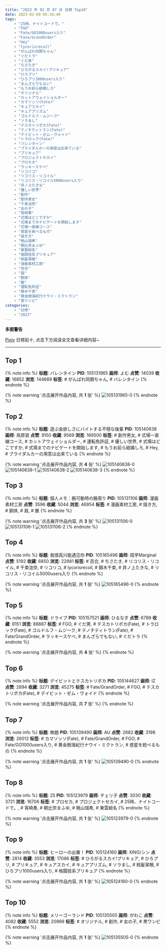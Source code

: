 ```yaml
---
title: "2023 年 02 月 07 日 日榜 Top10"
date: 2023-02-09 05:16:40
tags:
    - "25時、ナイトコードで。"
    - "FGO"
    - "Fate/GO1000users入り"
    - "Fate/GrandOrder"
    - "Hey"
    - "lycorisrecoil"
    - "がんばれ同期ちゃん"
    - "ぐだトラ"
    - "ぐだ男"
    - "ちさたき"
    - "ひろがるスカイ!プリキュア"
    - "ひろプリ"
    - "ひろプリ1000users入り"
    - "まんざらでもない"
    - "もうお前ら結婚しろ"
    - "オリジナル"
    - "カットアウェイショルダー"
    - "カマソッソ(Fate)"
    - "キュアスカイ"
    - "キュアプリズム"
    - "ゴルドルフ・ムジーク"
    - "ソラまし"
    - "テスカトリポカ(Fate)"
    - "テノチティトラン(Fate)"
    - "デイビット・ゼム・ヴォイド"
    - "トラロック(Fate)"
    - "バレンタイン"
    - "ブライダルカーの用意は出来ている"
    - "プリキュア"
    - "プロジェクトセカイ"
    - "プロセカ"
    - "ラッキースケベ"
    - "リコリコ"
    - "リコリス・リコイル"
    - "リコリス・リコイル5000users入り"
    - "井ノ上たきな"
    - "優しい世界"
    - "創作"
    - "創作男女"
    - "千束泷奈"
    - "女の子"
    - "宵崎奏"
    - "式場はどこですか"
    - "式場までのナビゲートを開始します"
    - "式場一直線コース"
    - "惑星を統べるもの"
    - "描き方"
    - "暁山瑞希"
    - "朝比奈まふゆ"
    - "東雲絵名"
    - "格闘技系プリキュア"
    - "桃髪翠眼"
    - "漫画素材工房"
    - "百合"
    - "肩"
    - "胴体"
    - "腋"
    - "運転免許証"
    - "錦木千束"
    - "黄金樹海紀行ナウイ・ミクトラン"
    - "黒ワンピ"
categories:
    - "日榜"
    - "2023"
---
```


<i class="fa fa-triangle-exclamation"></i>**多图警告**<i class="fa fa-triangle-exclamation"></i>

[Pixiv](https://www.pixiv.net/) 日榜前十, 点击下方阅读全文查看详细内容~

<!-- more -->

---

## Top 1

{% note info %}
**标题**: バレンタイン
**PID**: 105131965 **画师**: よむ
**点赞**: 14039 **收藏**: 16852 **浏览**: 144669
**标签**: # がんばれ同期ちゃん, # バレンタイン
{% endnote %}

{% note warning '点击展开作品内容, 共 **1** 张' %}
![105131965-0](https://i.pixiv.re/img-original/img/2023/02/06/08/10/36/105131965_p0.png)
{% endnote %}

## Top 2

{% note info %}
**标题**: 遊ぶ金欲しさにバイトする不穏な後輩
**PID**: 105140638 **画师**: 鳥原習
**点赞**: 9150 **收藏**: 9569 **浏览**: 169500
**标签**: # 創作男女, # 式場一直線コース, # カットアウェイショルダー, # 運転免許証, # 優しい世界, # 式場はどこですか, # 式場までのナビゲートを開始します, # もうお前ら結婚しろ, # Hey, # ブライダルカーの用意は出来ている
{% endnote %}

{% note warning '点击展开作品内容, 共 **4** 张' %}
![105140638-0](https://i.pixiv.re/img-original/img/2023/02/06/18/00/31/105140638_p0.jpg)
![105140638-1](https://i.pixiv.re/img-original/img/2023/02/06/18/00/31/105140638_p1.jpg)
![105140638-2](https://i.pixiv.re/img-original/img/2023/02/06/18/00/31/105140638_p2.jpg)
![105140638-3](https://i.pixiv.re/img-original/img/2023/02/06/18/00/31/105140638_p3.jpg)
{% endnote %}

## Top 3

{% note info %}
**标题**: 個人メモ：腕可動時の腋周り
**PID**: 105131106 **画师**: 漫画素材工房
**点赞**: 3596 **收藏**: 5044 **浏览**: 46954
**标签**: # 漫画素材工房, # 描き方, # 胴体, # 肩, # 腋
{% endnote %}

{% note warning '点击展开作品内容, 共 **3** 张' %}
![105131106-0](https://i.pixiv.re/img-original/img/2023/02/06/07/00/03/105131106_p0.jpg)
![105131106-1](https://i.pixiv.re/img-original/img/2023/02/06/07/00/03/105131106_p1.jpg)
![105131106-2](https://i.pixiv.re/img-original/img/2023/02/06/07/00/03/105131106_p2.jpg)
{% endnote %}

## Top 4

{% note info %}
**标题**: 我很高兴能遇见你
**PID**: 105165496 **画师**: 陌芋Marginal
**点赞**: 5192 **收藏**: 6850 **浏览**: 22981
**标签**: # 百合, # ちさたき, # リコリス・リコイル, # 千束泷奈, # リコリコ, # lycorisrecoil, # 錦木千束, # 井ノ上たきな, # リコリス・リコイル5000users入り
{% endnote %}

{% note warning '点击展开作品内容, 共 **1** 张' %}
![105165496-0](https://i.pixiv.re/img-original/img/2023/02/07/16/15/33/105165496_p0.jpg)
{% endnote %}

## Top 5

{% note info %}
**标题**: ドライブ
**PID**: 105157521 **画师**: ひるなぎ
**点赞**: 6789 **收藏**: 8151 **浏览**: 88887
**标签**: # FGO, # ぐだ男, # テスカトリポカ(Fate), # トラロック(Fate), # ゴルドルフ・ムジーク, # テノチティトラン(Fate), # Fate/GrandOrder, # ラッキースケベ, # まんざらでもない, # ぐだトラ
{% endnote %}

{% note warning '点击展开作品内容, 共 **4** 张' %}
{% endnote %}

## Top 6

{% note info %}
**标题**: デイビットとテスカトリポカ
**PID**: 105144627 **画师**: IZ
**点赞**: 2894 **收藏**: 3271 **浏览**: 45275
**标签**: # Fate/GrandOrder, # FGO, # テスカトリポカ(Fate), # デイビット・ゼム・ヴォイド
{% endnote %}

{% note warning '点击展开作品内容, 共 **7** 张' %}
{% endnote %}

## Top 7

{% note info %}
**标题**: 無題
**PID**: 105139490 **画师**: AU
**点赞**: 2682 **收藏**: 3198 **浏览**: 26012
**标签**: # カマソッソ(Fate), # Fate/GrandOrder, # FGO, # Fate/GO1000users入り, # 黄金樹海紀行ナウイ・ミクトラン, # 惑星を統べるもの
{% endnote %}

{% note warning '点击展开作品内容, 共 **1** 张' %}
![105139490-0](https://i.pixiv.re/img-original/img/2023/02/06/17/03/01/105139490_p0.png)
{% endnote %}

## Top 8

{% note info %}
**标题**: 25
**PID**: 105123979 **画师**: チェリ子
**点赞**: 3030 **收藏**: 3721 **浏览**: 16706
**标签**: # プロセカ, # プロジェクトセカイ, # 25時、ナイトコードで。, # 宵崎奏, # 朝比奈まふゆ, # 暁山瑞希, # 東雲絵名
{% endnote %}

{% note warning '点击展开作品内容, 共 **1** 张' %}
![105123979-0](https://i.pixiv.re/img-original/img/2023/02/06/00/00/47/105123979_p0.png)
{% endnote %}

## Top 9

{% note info %}
**标题**: ヒーローの出番！
**PID**: 105124160 **画师**: XING/シン
**点赞**: 2814 **收藏**: 3553 **浏览**: 17086
**标签**: # ひろがるスカイ!プリキュア, # ひろプリ, # プリキュア, # キュアスカイ, # キュアプリズム, # ソラまし, # 桃髪翠眼, # ひろプリ1000users入り, # 格闘技系プリキュア
{% endnote %}

{% note warning '点击展开作品内容, 共 **1** 张' %}
![105124160-0](https://i.pixiv.re/img-original/img/2023/02/06/00/02/29/105124160_p0.jpg)
{% endnote %}

## Top 10

{% note info %}
**标题**: メリーゴーランド
**PID**: 105135505 **画师**: がわこ
**点赞**: 4082 **收藏**: 5552 **浏览**: 20969
**标签**: # オリジナル, # 創作, # 女の子, # 黒ワンピ
{% endnote %}

{% note warning '点击展开作品内容, 共 **1** 张' %}
![105135505-0](https://i.pixiv.re/img-original/img/2023/02/06/12/39/40/105135505_p0.png)
{% endnote %}
